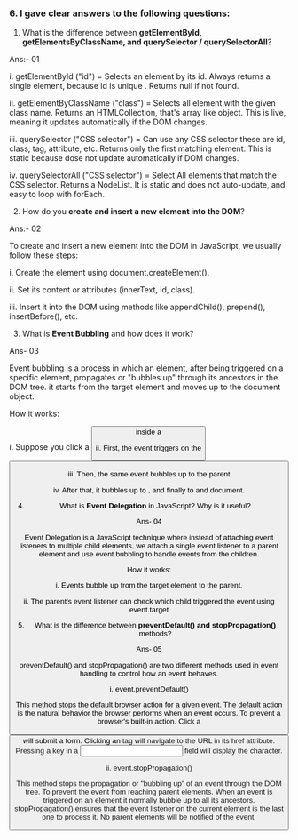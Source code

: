 ### 6. I gave clear answers to the following questions:

1. What is the difference between **getElementById, getElementsByClassName, and querySelector / querySelectorAll**?

Ans:- 01

i. getElementById ("id") = Selects an element by its id. Always returns a single element, because id is unique . Returns null if not found.

ii. getElementByClassName ("class") = Selects all element with the given class name. Returns an HTMLCollection, that's array like object. This is live, meaning it updates automatically if the DOM changes.

iii. querySelector ("CSS selector") = Can use any CSS selector these are id, class, tag, attribute, etc. Returns only the first matching element. This is static because dose not update automatically if DOM changes.

iv. querySelectorAll ("CSS selector") = Select All elements that match the CSS selector. Returns a NodeList. It is static and does not auto-update, and easy to loop with forEach.



2. How do you **create and insert a new element into the DOM**?

Ans:- 02

To create and insert a new element into the DOM in JavaScript, we usually follow these steps:

i. Create the element using document.createElement().

ii. Set its content or attributes (innerText, id, class).

iii. Insert it into the DOM using methods like appendChild(), prepend(), insertBefore(), etc.



3. What is **Event Bubbling** and how does it work?

Ans- 03

Event bubbling is a process in which an element, after being triggered on a specific element, propagates or "bubbles up" through its ancestors in the DOM tree. it starts from the target element and moves up to the document object.

How it works:

i. Suppose you click a <button> inside a <div>

ii. First, the event triggers on the <button>

iii. Then, the same event bubbles up to the parent <div>

iv. After that, it bubbles up to <body>, and finally to <html> and document.



4. What is **Event Delegation** in JavaScript? Why is it useful?

Ans- 04

Event Delegation is a JavaScript technique where instead of attaching event listeners to multiple child elements, we attach a single event listener to a parent element and use event bubbling to handle events from the children.

How it works:

i. Events bubble up from the target element to the parent.

ii. The parent's event listener can check which child triggered the event using event.target



5. What is the difference between **preventDefault() and stopPropagation()** methods?

Ans- 05

preventDefault() and stopPropagation() are two different methods used in event handling to control how an event behaves.

i. event.preventDefault()

This method stops the default browser action for a given event. The default action is the natural behavior the browser performs when an event occurs. To prevent a browser's built-in action. Click a <button type = "submit"> will submit a form. Clicking an <a> tag will navigate to the URL in its href attribute. Pressing a key in a <input> field will display the character.

ii. event.stopPropagation()

This method stops the propagation or "bubbling up" of an event through the DOM tree. To prevent the event from reaching parent elements. When an event is triggered on an element it normally bubble up to all its ancestors. stopPropagation() ensures that the event listener on the current element is the last one to process it. No parent elements will be notified of the event.